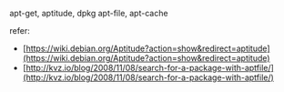 apt-get, aptitude, dpkg
apt-file, apt-cache

refer:

- [https://wiki.debian.org/Aptitude?action=show&redirect=aptitude](https://wiki.debian.org/Aptitude?action=show&redirect=aptitude)
- [http://kvz.io/blog/2008/11/08/search-for-a-package-with-aptfile/](http://kvz.io/blog/2008/11/08/search-for-a-package-with-aptfile/)
